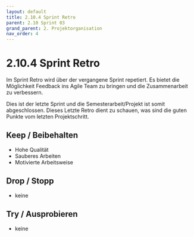 ```yaml
---
layout: default
title: 2.10.4 Sprint Retro
parent: 2.10 Sprint 03
grand_parent: 2. Projektorganisation
nav_order: 4
---
```


# 2.10.4 Sprint Retro

Im Sprint Retro wird über der vergangene Sprint repetiert. Es bietet die Möglichkeit Feedback ins Agile Team zu bringen und die Zusammenarbeit zu verbessern.

Dies ist der letzte Sprint und die Semesterarbeit/Projekt ist somit abgeschlossen. Dieses Letzte Retro dient zu schauen, was sind die guten Punkte vom letzten Projektschritt.

## Keep / Beibehalten

- Hohe Qualität
- Sauberes Arbeiten
- Motivierte Arbeitsweise

## Drop / Stopp

- keine

## Try / Ausprobieren

- keine
